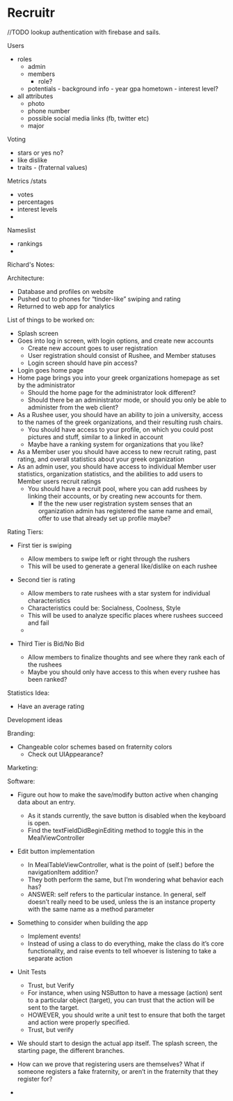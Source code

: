 # Recruitr

//TODO lookup authentication with firebase and sails.

Users
  - roles
    - admin
    - members
      - role?
    - potentials
          - background info
          - year gpa hometown
          - interest level?
  - all attributes
    - photo
    - phone number
    - possible social media links (fb, twitter etc)
    - major

Voting
  - stars or yes no?
  - like dislike
  - traits - (fraternal values)

Metrics /stats
  - votes
  - percentages
  - interest levels
  -

Nameslist
  - rankings
  - 
  
Richard's Notes: 

Architecture:
- Database and profiles on website
- Pushed out to phones for “tinder-like” swiping and rating
- Returned to web app for analytics

List of things to be worked on:
- Splash screen
- Goes into log in screen, with login options, and create new accounts
    - Create new account goes to user registration
    - User registration should consist of Rushee, and Member statuses
    - Login screen should have pin access?
- Login goes home page
- Home page brings you into your greek organizations homepage as set by the administrator
    - Should the home page for the administrator look different?
    - Should there be an administrator mode, or should you only be able to administer from the web client?
- As a Rushee user, you should have an ability to join a university, access to the names of the greek organizations, and their resulting rush chairs. 
    - You should have access to your profile, on which you could post pictures and stuff, similar to a linked in account
    - Maybe have a ranking system for organizations that you like?
- As a Member user you should have access to new recruit rating, past rating, and overall statistics about your greek organization
- As an admin user, you should have access to individual Member user statistics, organization statistics, and the abilities to add users to Member users recruit ratings
    - You should have a recruit pool, where you can add rushees by linking their accounts, or by creating new accounts for them.
        - If the the new user registration system senses that an organization admin has registered the same name and email, offer to use that already set up profile maybe?


Rating Tiers:
- First tier is swiping
    - Allow members to swipe left or right through the rushers
    - This will be used to generate a general like/dislike on each rushee

- Second tier is rating
    - Allow members to rate rushees with a star system for individual characteristics
    - Characteristics could be: Socialness, Coolness, Style
    - This will be used to analyze specific places where rushees succeed and fail
    - 
- Third Tier is Bid/No Bid
    - Allow members to finalize thoughts and see where they rank each of the rushees
    - Maybe you should only have access to this when every rushee has been ranked?

Statistics Idea:
- Have an average rating 

Development ideas

Branding:

- Changeable color schemes based on fraternity colors
    - Check out UIAppearance?

Marketing:

Software:
- Figure out how to make the save/modify button active when changing data about an entry.
    - As it stands currently, the save button is disabled when the keyboard is open.
    - Find the textFieldDidBeginEditing method to toggle this in the MealViewController

- Edit button implementation
    - In MealTableViewController, what is the point of (self.) before the navigationItem addition?
    - They both perform the same, but I’m wondering what behavior each has?
    - ANSWER: self refers to the particular instance. In general, self doesn’t really need to be used, unless the is an instance property with the same name as a method parameter

- Something to consider when building the app
    - Implement events!
    - Instead of using a class to do everything, make the class do it’s core functionality, and raise events to tell whoever is listening to take a separate action

- Unit Tests
    - Trust, but Verify
    - For instance, when using NSButton to have a message (action) sent to a particular object (target), you can trust that the action will be sent to the target.
    - HOWEVER, you should write a unit test to ensure that both the target and action were properly specified.
    - Trust, but verify

- We should start to design the actual app itself. The splash screen, the starting page, the different branches.

- How can we prove that registering users are themselves? What if someone registers a fake fraternity, or aren’t in the fraternity that they register for?
- 



